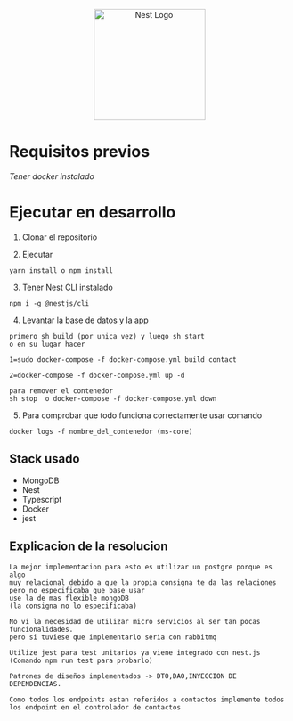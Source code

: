 <p align="center">
  <a href="http://nestjs.com/" target="blank"><img src="https://nestjs.com/img/logo-small.svg" width="200" alt="Nest Logo" /></a>
</p>

# Requisitos previos

_Tener docker instalado_

# Ejecutar en desarrollo

1. Clonar el repositorio

2. Ejecutar

```
yarn install o npm install
```

3. Tener Nest CLI instalado

```
npm i -g @nestjs/cli
```

4. Levantar la base de datos y la app

```
primero sh build (por unica vez) y luego sh start
o en su lugar hacer

1=sudo docker-compose -f docker-compose.yml build contact

2=docker-compose -f docker-compose.yml up -d

para remover el contenedor
sh stop  o docker-compose -f docker-compose.yml down
```

5. Para comprobar que todo funciona correctamente usar comando

```
docker logs -f nombre_del_contenedor (ms-core)
```

## Stack usado

-   MongoDB
-   Nest
-   Typescript
-   Docker
-   jest

## Explicacion de la resolucion

```
La mejor implementacion para esto es utilizar un postgre porque es algo
muy relacional debido a que la propia consigna te da las relaciones pero no especificaba que base usar
use la de mas flexible mongoDB
(la consigna no lo especificaba)
```

```
No vi la necesidad de utilizar micro servicios al ser tan pocas funcionalidades.
pero si tuviese que implementarlo seria con rabbitmq
```

```
Utilize jest para test unitarios ya viene integrado con nest.js  (Comando npm run test para probarlo)
```

```
Patrones de diseños implementados -> DTO,DAO,INYECCION DE DEPENDENCIAS.
```

```
Como todos los endpoints estan referidos a contactos implemente todos los endpoint en el controlador de contactos
```
